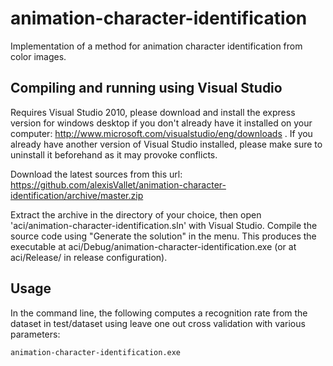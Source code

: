 animation-character-identification
==================================

Implementation of a method for animation character identification from color images.

Compiling and running using Visual Studio
-----------------------------------------

Requires Visual Studio 2010, please download and install the express version for windows desktop 
if you don't already have it installed on your computer: http://www.microsoft.com/visualstudio/eng/downloads . If you
already have another version of Visual Studio installed, please make sure to uninstall it beforehand as it may provoke
conflicts.

Download the latest sources from this url: https://github.com/alexisVallet/animation-character-identification/archive/master.zip

Extract the archive in the directory of your choice, then open 'aci/animation-character-identification.sln' with Visual Studio.
Compile the source code using "Generate the solution" in the menu. This produces the executable at 
aci/Debug/animation-character-identification.exe (or at aci/Release/ in release configuration).

Usage
-----

In the command line, the following computes a recognition rate from the dataset in test/dataset using leave one out cross validation with various parameters:

	animation-character-identification.exe
